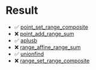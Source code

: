 # Result

- :white_check_mark: [point_set_range_composite](https://judge.yosupo.jp/problem/point_set_range_composite)
- :x: [point_add_range_sum](https://judge.yosupo.jp/problem/point_add_range_sum)
- :white_check_mark: [aplusb](https://judge.yosupo.jp/problem/aplusb)
- :x: [range_affine_range_sum](https://judge.yosupo.jp/problem/range_affine_range_sum)
- :white_check_mark: [unionfind](https://judge.yosupo.jp/problem/unionfind)
- :x: [range_set_range_composite](https://judge.yosupo.jp/problem/range_set_range_composite)
